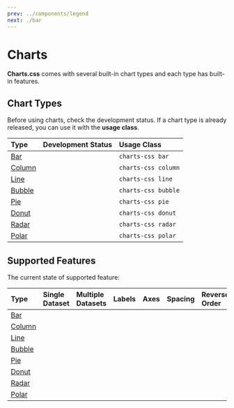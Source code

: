 ```yaml
---
prev: ../components/legend
next: ./bar
---
```


# Charts

**Charts.css** comes with several built-in chart types and each type has built-in features.

## Chart Types

Before using charts, check the development status. If a chart type is already released, you can use it with the **usage class**.

| Type                | Development Status                                                  | Usage Class         |
|:--------------------|:--------------------------------------------------------------------|:--------------------|
| [Bar](./bar/)       | <Badge type="tip" vertical="middle" text="Released" />              | `charts-css bar`    |
| [Column](./column/) | <Badge type="tip" vertical="middle" text="Released" />              | `charts-css column` |
| [Line](./line/)     | <Badge type="warning" vertical="middle" text="Under Development" /> | `charts-css line`   |
| [Bubble](./bubble/) | <Badge type="warning" vertical="middle" text="Under Development" /> | `charts-css bubble` |
| [Pie](./pie/)       | <Badge type="warning" vertical="middle" text="Under Development" /> | `charts-css pie`    |
| [Donut](./donut/)   | <Badge type="warning" vertical="middle" text="Under Development" /> | `charts-css donut`  |
| [Radar](./radar/)   | <Badge type="warning" vertical="middle" text="Under Development" /> | `charts-css radar`  |
| [Polar](./polar/)   | <Badge type="warning" vertical="middle" text="Under Development" /> | `charts-css polar`  |

## Supported Features

The current state of supported feature:

| Type                     | Single <br> Dataset | Multiple <br> Datasets | Labels       | Axes         | Spacing      | Reverse <br> Order | Tooltips     | Stacked      |
|:-------------------------|:--------------------|:-----------------------|:-------------|:-------------|:-------------|:-------------------|:-------------|:-------------|
| [Bar](/charts/bar)       | <status-v />        | <status-v />           | <status-v /> | <status-v /> | <status-v /> | <status-v />       | <status-v /> | <status-d /> |
| [Column](/charts/column) | <status-v />        | <status-v />           | <status-v /> | <status-v /> | <status-v /> | <status-v />       | <status-v /> | <status-d /> |
| [Line](/charts/line)     | <status-x />        | <status-x />           | <status-x /> | <status-x /> | <status-x /> | <status-x />       | <status-x /> | <status-x /> |
| [Bubble](/charts/bubble) | <status-x />        | <status-x />           | <status-x /> | <status-x /> | <status-x /> | <status-x />       | <status-x /> | <status-x /> |
| [Pie](/charts/pie)       | <status-x />        | <status-x />           | <status-x /> | <status-x /> | <status-x /> | <status-x />       | <status-x /> | <status-x /> |
| [Donut](/charts/donut)   | <status-x />        | <status-x />           | <status-x /> | <status-x /> | <status-x /> | <status-x />       | <status-x /> | <status-x /> |
| [Radar](/charts/radar)   | <status-x />        | <status-x />           | <status-x /> | <status-x /> | <status-x /> | <status-x />       | <status-x /> | <status-x /> |
| [Polar](/charts/polar)   | <status-x />        | <status-x />           | <status-x /> | <status-x /> | <status-x /> | <status-x />       | <status-x /> | <status-x /> |
